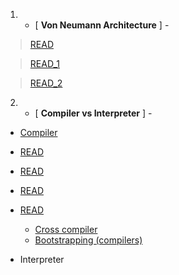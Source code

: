 1. - [ **Von Neumann Architecture** ] -

> [READ](https://tdck.weebly.com/uploads/7/7/0/5/77052163/01_-_von_neumann_architecture.pdf)

> [READ_1](https://littleflowercollege.edu.in/upload/e_contents/files/bee9c73e8f5c80f4894e761a82210181.pdf)

> [READ_2](https://www.uobabylon.edu.iq/eprints/publication_4_19470_1575.pdf)

2. - [ **Compiler vs Interpreter** ] -

- [Compiler](https://en.wikipedia.org/wiki/Compiler)
- [READ](https://www3.nd.edu/~dthain/compilerbook/compilerbook.pdf)
- [READ](<https://repository.unikom.ac.id/50738/1/Compilers%20-%20Principles,%20Techniques,%20and%20Tools%20(2006).pdf>)
- [READ](https://www.univ-orleans.fr/lifo/Members/Mirian.Halfeld/Cours/TLComp/l3-introCompilers.pdf)
- [READ](file:///home/mahdi/Downloads/Advanced%20Compiler%20Design%20and%20Implementation.pdf)

  - [Cross compiler](https://en.wikipedia.org/wiki/Cross_compiler)
  - [Bootstrapping (compilers)](<https://en.wikipedia.org/wiki/Bootstrapping_(compilers)>)

- Interpreter
